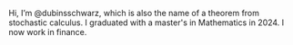 Hi, I’m @dubinsschwarz, which is also the name of a theorem from stochastic calculus. I graduated with a master's in Mathematics in 2024. I now work in finance.

<!---
dubinsschwarz/dubinsschwarz is a ✨ special ✨ repository because its `README.md` (this file) appears on your GitHub profile.
--->
